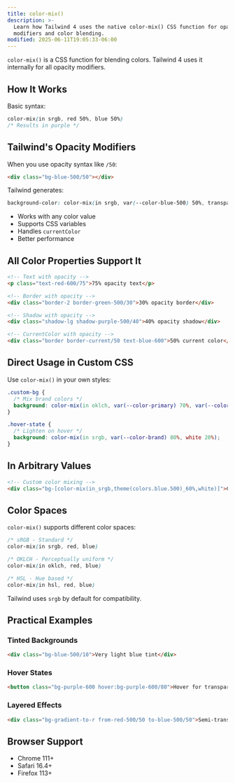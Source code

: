 ```yaml
---
title: color-mix()
description: >-
  Learn how Tailwind 4 uses the native color-mix() CSS function for opacity
  modifiers and color blending.
modified: 2025-06-11T19:05:33-06:00
---
```


`color-mix()` is a CSS function for blending colors. Tailwind 4 uses it internally for all opacity modifiers.

## How It Works

Basic syntax:

```css
color-mix(in srgb, red 50%, blue 50%)
/* Results in purple */
```

## Tailwind's Opacity Modifiers

When you use opacity syntax like `/50`:

```html tailwind
<div class="bg-blue-500/50"></div>
```

Tailwind generates:

```css
background-color: color-mix(in srgb, var(--color-blue-500) 50%, transparent);
```

- Works with any color value
- Supports CSS variables
- Handles `currentColor`
- Better performance

## All Color Properties Support It

```html tailwind
<!-- Text with opacity -->
<p class="text-red-600/75">75% opacity text</p>

<!-- Border with opacity -->
<div class="border-2 border-green-500/30">30% opacity border</div>

<!-- Shadow with opacity -->
<div class="shadow-lg shadow-purple-500/40">40% opacity shadow</div>

<!-- CurrentColor with opacity -->
<div class="border border-current/50 text-blue-600">50% current color</div>
```

## Direct Usage in Custom CSS

Use `color-mix()` in your own styles:

```css
.custom-bg {
  /* Mix brand colors */
  background: color-mix(in oklch, var(--color-primary) 70%, var(--color-secondary) 30%);
}

.hover-state {
  /* Lighten on hover */
  background: color-mix(in srgb, var(--color-brand) 80%, white 20%);
}
```

## In Arbitrary Values

```html tailwind
<!-- Custom color mixing -->
<div class="bg-[color-mix(in_srgb,theme(colors.blue.500)_60%,white)]">Custom mixed background</div>
```

## Color Spaces

`color-mix()` supports different color spaces:

```css
/* sRGB - Standard */
color-mix(in srgb, red, blue)

/* OKLCH - Perceptually uniform */
color-mix(in oklch, red, blue)

/* HSL - Hue based */
color-mix(in hsl, red, blue)
```

Tailwind uses `srgb` by default for compatibility.

## Practical Examples

### Tinted Backgrounds

```html tailwind
<div class="bg-blue-500/10">Very light blue tint</div>
```

### Hover States

```html tailwind
<button class="bg-purple-600 hover:bg-purple-600/80">Hover for transparency</button>
```

### Layered Effects

```html tailwind
<div class="bg-gradient-to-r from-red-500/50 to-blue-500/50">Semi-transparent gradient</div>
```

## Browser Support

- Chrome 111+
- Safari 16.4+
- Firefox 113+
